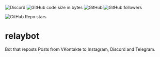 ![Discord](https://img.shields.io/discord/224962875716796418) ![GitHub code size in bytes](https://img.shields.io/github/languages/code-size/rhiskey/relaybot-Public)
![GitHub](https://img.shields.io/github/license/rhiskey/relaybot-Public)
![GitHub followers](https://img.shields.io/github/followers/rhiskey?label=Follow%20me&style=social)

![GitHub Repo stars](https://img.shields.io/github/stars/rhiskey/relaybot-Public?style=social)
# relaybot

Bot that reposts Posts from VKontakte to Instagram, Discord and Telegram.
